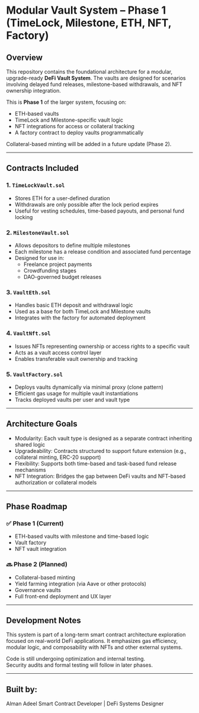 # Modular Vault System – Phase 1 (TimeLock, Milestone, ETH, NFT, Factory)

## Overview

This repository contains the foundational architecture for a modular, upgrade-ready **DeFi Vault System**. The vaults are designed for scenarios involving delayed fund releases, milestone-based withdrawals, and NFT ownership integration.

This is **Phase 1** of the larger system, focusing on:
- ETH-based vaults
- TimeLock and Milestone-specific vault logic
- NFT integrations for access or collateral tracking
- A factory contract to deploy vaults programmatically

Collateral-based minting will be added in a future update (Phase 2).

---

## Contracts Included

### 1. `TimeLockVault.sol`
- Stores ETH for a user-defined duration
- Withdrawals are only possible after the lock period expires
- Useful for vesting schedules, time-based payouts, and personal fund locking

### 2. `MilestoneVault.sol`
- Allows depositors to define multiple milestones
- Each milestone has a release condition and associated fund percentage
- Designed for use in:
  - Freelance project payments
  - Crowdfunding stages
  - DAO-governed budget releases

### 3. `VaultEth.sol`
- Handles basic ETH deposit and withdrawal logic
- Used as a base for both TimeLock and Milestone vaults
- Integrates with the factory for automated deployment

### 4. `VaultNft.sol`
- Issues NFTs representing ownership or access rights to a specific vault
- Acts as a vault access control layer
- Enables transferable vault ownership and tracking

### 5. `VaultFactory.sol`
- Deploys vaults dynamically via minimal proxy (clone pattern)
- Efficient gas usage for multiple vault instantiations
- Tracks deployed vaults per user and vault type

---

## Architecture Goals

- Modularity: Each vault type is designed as a separate contract inheriting shared logic
- Upgradeability: Contracts structured to support future extension (e.g., collateral minting, ERC-20 support)
- Flexibility: Supports both time-based and task-based fund release mechanisms
- NFT Integration: Bridges the gap between DeFi vaults and NFT-based authorization or collateral models

---

## Phase Roadmap

### ✅ Phase 1 (Current)
- ETH-based vaults with milestone and time-based logic
- Vault factory
- NFT vault integration

### 🔜 Phase 2 (Planned)
- Collateral-based minting
- Yield farming integration (via Aave or other protocols)
- Governance vaults
- Full front-end deployment and UX layer

---

## Development Notes

This system is part of a long-term smart contract architecture exploration focused on real-world DeFi applications. It emphasizes gas efficiency, modular logic, and composability with NFTs and other external systems.

Code is still undergoing optimization and internal testing.  
Security audits and formal testing will follow in later phases.

---

## Built by:
Alman Adeel
Smart Contract Developer | DeFi Systems Designer  
